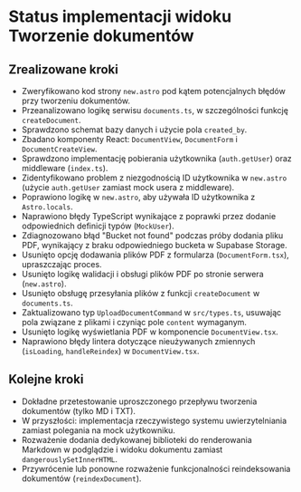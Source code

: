 # Status implementacji widoku Tworzenie dokumentów

## Zrealizowane kroki

- Zweryfikowano kod strony `new.astro` pod kątem potencjalnych błędów przy tworzeniu dokumentów.
- Przeanalizowano logikę serwisu `documents.ts`, w szczególności funkcję `createDocument`.
- Sprawdzono schemat bazy danych i użycie pola `created_by`.
- Zbadano komponenty React: `DocumentView`, `DocumentForm` i `DocumentCreateView`.
- Sprawdzono implementację pobierania użytkownika (`auth.getUser`) oraz middleware (`index.ts`).
- Zidentyfikowano problem z niezgodnością ID użytkownika w `new.astro` (użycie `auth.getUser` zamiast mock usera z middleware).
- Poprawiono logikę w `new.astro`, aby używała ID użytkownika z `Astro.locals`.
- Naprawiono błędy TypeScript wynikające z poprawki przez dodanie odpowiednich definicji typów (`MockUser`).
- Zdiagnozowano błąd "Bucket not found" podczas próby dodania pliku PDF, wynikający z braku odpowiedniego bucketa w Supabase Storage.
- Usunięto opcję dodawania plików PDF z formularza (`DocumentForm.tsx`), upraszczając proces.
- Usunięto logikę walidacji i obsługi plików PDF po stronie serwera (`new.astro`).
- Usunięto obsługę przesyłania plików z funkcji `createDocument` w `documents.ts`.
- Zaktualizowano typ `UploadDocumentCommand` w `src/types.ts`, usuwając pola związane z plikami i czyniąc pole `content` wymaganym.
- Usunięto logikę wyświetlania PDF w komponencie `DocumentView.tsx`.
- Naprawiono błędy lintera dotyczące nieużywanych zmiennych (`isLoading`, `handleReindex`) w `DocumentView.tsx`.

## Kolejne kroki

- Dokładne przetestowanie uproszczonego przepływu tworzenia dokumentów (tylko MD i TXT).
- W przyszłości: implementacja rzeczywistego systemu uwierzytelniania zamiast polegania na mock użytkowniku.
- Rozważenie dodania dedykowanej biblioteki do renderowania Markdown w podglądzie i widoku dokumentu zamiast `dangerouslySetInnerHTML`.
- Przywrócenie lub ponowne rozważenie funkcjonalności reindeksowania dokumentów (`reindexDocument`).
